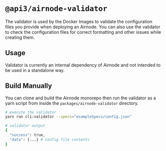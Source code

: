# `@api3/airnode-validator`

The validator is used by the Docker Images to validate the configuration files you provide when deploying an Airnode.
You can also use the validator to check the configuration files for correct formatting and other issues while creating
them.

## Usage

<!-- TODO: Link to validator docs when available -->

Validator is currently an internal dependency of Airnode and not intended to be used in a standalone way.

## Build Manually

You can clone and build the Airnode monorepo then run the validator as a yarn script from inside the
`packages/airnode-validator` directory.

<!-- TODO: fix commands for v2 validator cli -->

```sh
# execute the validator
yarn run cli:validator --specs="exampleSpecs/config.json"

# validator output
{
  "success": true,
  "data": {...} # Config file contents
}
```